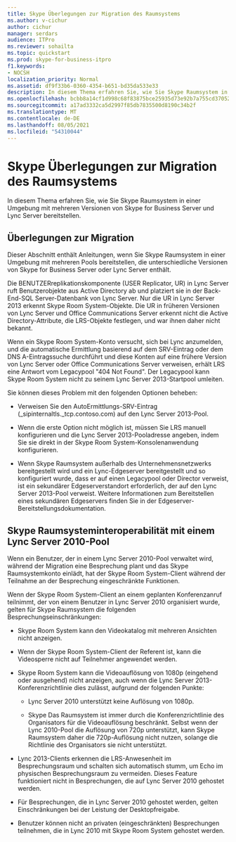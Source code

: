 ```yaml
---
title: Skype Überlegungen zur Migration des Raumsystems
ms.author: v-cichur
author: cichur
manager: serdars
audience: ITPro
ms.reviewer: sohailta
ms.topic: quickstart
ms.prod: skype-for-business-itpro
f1.keywords:
- NOCSH
localization_priority: Normal
ms.assetid: df9f33b6-0360-4354-b651-bd35da533e33
description: In diesem Thema erfahren Sie, wie Sie Skype Raumsystem in einer Umgebung mit mehreren Versionen von Skype for Business Server und Lync Server bereitstellen.
ms.openlocfilehash: bcbb8a14cf1d998c68f83875bce25935d73e92b7a755cd370526a65aef202e36
ms.sourcegitcommit: a17ad3332ca5d2997f85db7835500d8190c34b2f
ms.translationtype: MT
ms.contentlocale: de-DE
ms.lasthandoff: 08/05/2021
ms.locfileid: "54310044"
---
```

# <a name="skype-room-system-migration-considerations"></a>Skype Überlegungen zur Migration des Raumsystems
 
In diesem Thema erfahren Sie, wie Sie Skype Raumsystem in einer Umgebung mit mehreren Versionen von Skype for Business Server und Lync Server bereitstellen.
  
## <a name="migration-considerations"></a>Überlegungen zur Migration

Dieser Abschnitt enthält Anleitungen, wenn Sie Skype Raumsystem in einer Umgebung mit mehreren Pools bereitstellen, die unterschiedliche Versionen von Skype for Business Server oder Lync Server enthält. 
  
Die BENUTZERreplikationskomponente (USER Replicator, UR) in Lync Server ruft Benutzerobjekte aus Active Directory ab und platziert sie in der Back-End-SQL Server-Datenbank von Lync Server. Nur die UR in Lync Server 2013 erkennt Skype Room System-Objekte. Die UR in früheren Versionen von Lync Server und Office Communications Server erkennt nicht die Active Directory-Attribute, die LRS-Objekte festlegen, und war ihnen daher nicht bekannt. 
  
Wenn ein Skype Room System-Konto versucht, sich bei Lync anzumelden, und die automatische Ermittlung basierend auf dem SRV-Eintrag oder dem DNS A-Eintragssuche durchführt und diese Konten auf eine frühere Version von Lync Server oder Office Communications Server verweisen, erhält LRS eine Antwort vom Legacypool "404 Not Found". Der Legacypool kann Skype Room System nicht zu seinem Lync Server 2013-Startpool umleiten. 
  
Sie können dieses Problem mit den folgenden Optionen beheben: 
  
- Verweisen Sie den AutoErmittlungs-SRV-Eintrag (_sipinternaltls._tcp.contoso.com) auf den Lync Server 2013-Pool.
    
- Wenn die erste Option nicht möglich ist, müssen Sie LRS manuell konfigurieren und die Lync Server 2013-Pooladresse angeben, indem Sie sie direkt in der Skype Room System-Konsolenanwendung konfigurieren. 
    
- Wenn Skype Raumsystem außerhalb des Unternehmensnetzwerks bereitgestellt wird und ein Lync-Edgeserver bereitgestellt und so konfiguriert wurde, dass er auf einen Legacypool oder Director verweist, ist ein sekundärer Edgeserverstandort erforderlich, der auf den Lync Server 2013-Pool verweist. Weitere Informationen zum Bereitstellen eines sekundären Edgeservers finden Sie in der Edgeserver-Bereitstellungsdokumentation. 
    
## <a name="skype-room-system-interoperability-with-a-lync-server-2010-pool"></a>Skype Raumsysteminteroperabilität mit einem Lync Server 2010-Pool

Wenn ein Benutzer, der in einem Lync Server 2010-Pool verwaltet wird, während der Migration eine Besprechung plant und das Skype Raumsystemkonto einlädt, hat der Skype Room System-Client während der Teilnahme an der Besprechung eingeschränkte Funktionen. 
  
Wenn der Skype Room System-Client an einem geplanten Konferenzanruf teilnimmt, der von einem Benutzer in Lync Server 2010 organisiert wurde, gelten für Skype Raumsystem die folgenden Besprechungseinschränkungen: 
  
- Skype Room System kann den Videokatalog mit mehreren Ansichten nicht anzeigen.
    
- Wenn der Skype Room System-Client der Referent ist, kann die Videosperre nicht auf Teilnehmer angewendet werden.
    
- Skype Room System kann die Videoauflösung von 1080p (eingehend oder ausgehend) nicht anzeigen, auch wenn die Lync Server 2013-Konferenzrichtlinie dies zulässt, aufgrund der folgenden Punkte: 
    
  - Lync Server 2010 unterstützt keine Auflösung von 1080p.
    
  - Skype Das Raumsystem ist immer durch die Konferenzrichtlinie des Organisators für die Videoauflösung beschränkt. Selbst wenn der Lync 2010-Pool die Auflösung von 720p unterstützt, kann Skype Raumsystem daher die 720p-Auflösung nicht nutzen, solange die Richtlinie des Organisators sie nicht unterstützt. 
    
- Lync 2013-Clients erkennen die LRS-Anwesenheit im Besprechungsraum und schalten sich automatisch stumm, um Echo im physischen Besprechungsraum zu vermeiden. Dieses Feature funktioniert nicht in Besprechungen, die auf Lync Server 2010 gehostet werden.
    
- Für Besprechungen, die in Lync Server 2010 gehostet werden, gelten Einschränkungen bei der Leistung der Desktopfreigabe.
    
- Benutzer können nicht an privaten (eingeschränkten) Besprechungen teilnehmen, die in Lync 2010 mit Skype Room System gehostet werden.
    

